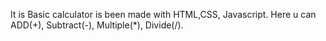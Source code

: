 It is Basic calculator is been made with HTML,CSS, Javascript. Here u can ADD(+), Subtract(-), Multiple(*), Divide(/). 
